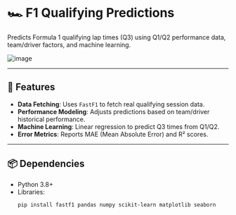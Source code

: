 # 🏎️ F1 Qualifying Predictions

Predicts Formula 1 qualifying lap times (Q3) using Q1/Q2 performance data, team/driver factors, and machine learning.

![image](https://github.com/user-attachments/assets/b873c108-ec06-4a9d-92d1-8415301e13d2)


---

## 🔧 Features
- **Data Fetching**: Uses `FastF1` to fetch real qualifying session data.
- **Performance Modeling**: Adjusts predictions based on team/driver historical performance.
- **Machine Learning**: Linear regression to predict Q3 times from Q1/Q2.
- **Error Metrics**: Reports MAE (Mean Absolute Error) and R² scores.

---

## 📦 Dependencies
- Python 3.8+
- Libraries:
  ```bash
  pip install fastf1 pandas numpy scikit-learn matplotlib seaborn

